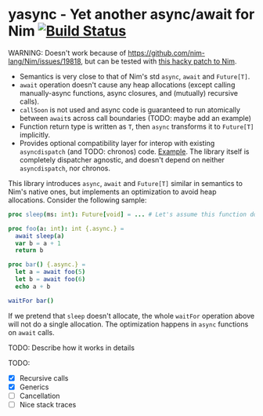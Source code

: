 # yasync - Yet another async/await for Nim [![Build Status](https://github.com/yglukhov/yasync/workflows/CI/badge.svg?branch=main)](https://github.com/yglukhov/yasync/actions?query=branch%3Amain)

WARNING: Doesn't work because of https://github.com/nim-lang/Nim/issues/19818, but can be tested with [this hacky patch to Nim](https://github.com/yglukhov/Nim/tree/hacky-patch-for-yasync).

- Semantics is very close to that of Nim's std `async`, `await` and `Future[T]`.
- `await` operation doesn't cause any heap allocations (except calling manually-async functions, async closures, and (mutually) recursive calls).
- `callSoon` is not used and async code is guaranteed to run atomically between `await`s across call boundaries (TODO: maybe add an example)
- Function return type is written as `T`, then `async` transforms it to `Future[T]` implicitly.
- Provides optional compatibility layer for interop with existing `asyncdispatch` (and TODO: chronos) code. [Example](https://github.com/yglukhov/yasync/blob/main/tests/test4.nim). The library itself is completely dispatcher agnostic, and doesn't depend on neither `asyncdispatch`, nor chronos.

This library introduces `async`, `await` and `Future[T]` similar in semantics to Nim's native ones, but implements an optimization to avoid heap allocations. Consider the following sample:

```nim
proc sleep(ms: int): Future[void] = ... # Let's assume this function doesn't allocate

proc foo(a: int): int {.async.} =
  await sleep(a)
  var b = a + 1
  return b

proc bar() {.async.} =
  let a = await foo(5)
  let b = await foo(6)
  echo a + b

waitFor bar()
```

If we pretend that `sleep` doesn't allocate, the whole `waitFor` operation above will not do a single allocation. The optimization happens in `async` functions on `await` calls.

TODO: Describe how it works in details

TODO:
- [x] Recursive calls
- [x] Generics
- [ ] Cancellation
- [ ] Nice stack traces
